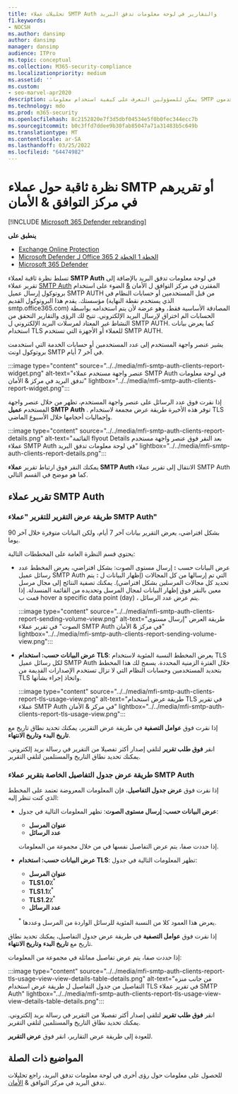 ```yaml
---
title: تحليلات عملاء SMTP Auth والتقارير في لوحة معلومات تدفق البريد
f1.keywords:
- NOCSH
ms.author: dansimp
author: dansimp
manager: dansimp
audience: ITPro
ms.topic: conceptual
ms.collection: M365-security-compliance
ms.localizationpriority: medium
ms.assetid: ''
ms.custom:
- seo-marvel-apr2020
description: يمكن للمسؤولين التعرف على كيفية استخدام معلومات SMTP الصادقة والتقارير في لوحة معلومات تدفق البريد في مركز التوافق ل الأمان & لمراقبة مرسلي البريد الإلكتروني في المؤسسة الذين يستخدمون SMTP المصادق عليه (SMTP AUTH) لإرسال رسائل البريد الإلكتروني.
ms.technology: mdo
ms.prod: m365-security
ms.openlocfilehash: 8c2152820e7f3d5dbf04534e5f0b0fec344ecc7b
ms.sourcegitcommit: b0c3ffd7ddee9b30fab85047a71a31483b5c649b
ms.translationtype: MT
ms.contentlocale: ar-SA
ms.lasthandoff: 03/25/2022
ms.locfileid: "64474982"
---
```

# <a name="smtp-auth-clients-insight-and-report-in-the-security--compliance-center"></a>نظرة ثاقبة حول عملاء SMTP أو تقريرهم في مركز التوافق & الأمان

[!INCLUDE [Microsoft 365 Defender rebranding](../includes/microsoft-defender-for-office.md)]

**ينطبق على**
- [Exchange Online Protection](exchange-online-protection-overview.md)
- [Microsoft Defender لـ Office 365 الخطة 1 الخطة 2](defender-for-office-365.md)
- [Microsoft 365 Defender](../defender/microsoft-365-defender.md)

تسلط نظرة ثاقبة لعملاء **SMTP Auth** في لوحة معلومات تدفق البريد بالإضافة إلى تقرير عملاء [SMTP Auth](#smtp-auth-clients-report) المقترن في مركز التوافق ل الأمان [&](https://protection.office.com) الضوء على استخدام بروتوكول إرسال عميل SMTP AUTH من قبل المستخدمين أو حسابات النظام في مؤسستك.[](mail-flow-insights-v2.md) يقدم هذا البروتوكول القديم (الذي يستخدم نقطة النهاية smtp.office365.com) المصادقة الأساسية فقط، وهو عرضة لأن يتم استخدامه بواسطة الحسابات الم اختراق لإرسال البريد الإلكتروني. تتيح لك الرؤى والتقارير التحقق من النشاط غير المعتاد لمرسلات البريد الإلكتروني ل SMTP AUTH. كما يعرض بيانات استخدام TLS للعملاء أو الأجهزة التي تستخدم SMTP AUTH.

يشير عنصر واجهة المستخدم إلى عدد المستخدمين أو حسابات الخدمة التي استخدمت بروتوكول اونث SMTP في آخر 7 أيام.

:::image type="content" source="../../media/mfi-smtp-auth-clients-report-widget.png" alt-text="عنصر واجهة مستخدم عملاء SMTP Auth في لوحة معلومات تدفق البريد في مركز & الأمان" lightbox="../../media/mfi-smtp-auth-clients-report-widget.png":::

إذا نقرت فوق عدد الرسائل على عنصر واجهة المستخدم، تظهر من خلال عنصر واجهة المستخدم **عميل SMTP Auth** . توفر هذه الأخيرة طريقة عرض مجمعة لاستخدام TLS وإجماليات أحجامها خلال الأسبوع الماضي.

:::image type="content" source="../../media/mfi-smtp-auth-clients-report-details.png" alt-text="القائمة flyout Details بعد النقر فوق عنصر واجهة مستخدم عملاء SMTP Auth في لوحة معلومات تدفق البريد" lightbox="../../media/mfi-smtp-auth-clients-report-details.png":::

يمكنك النقر فوق ارتباط تقرير **عملاء SMTP Auth** الانتقال إلى تقرير عملاء SMTP Auth كما هو موضح في القسم التالي.

## <a name="smtp-auth-clients-report"></a>تقرير عملاء SMTP Auth

### <a name="report-view-for-the-smtp-auth-clients-report"></a>طريقة عرض التقرير للتقرير "عملاء SMTP Auth"

بشكل افتراضي، يعرض التقرير بيانات آخر 7 أيام، ولكن البيانات متوفرة خلال آخر 90 يوما.

يحتوي قسم النظرة العامة على المخططات التالية:

- عرض البيانات حسب **:** إرسال مستوى الصوت: بشكل افتراضي، يعرض المخطط عدد رسائل عميل SMTP Auth التي تم إرسالها من كل المجالات (إظهار البيانات ل **:** يتم تحديد كل مجالات المرسلين بشكل افتراضي). يمكنك تصفية النتائج إلى مجال مرسل معين بالنقر فوق إظهار البيانات لمجال  المرسل وتحديده من القائمة المنسدلة. إذا قمت ب hover a specific data point (day) ، يتم عرض عدد الرسائل.

  :::image type="content" source="../../media/mfi-smtp-auth-clients-report-sending-volume-view.png" alt-text="طريقة العرض &quot;إرسال مستوى الصوت&quot; في تقرير عملاء SMTP Auth في مركز & الأمان" lightbox="../../media/mfi-smtp-auth-clients-report-sending-volume-view.png":::

- **عرض البيانات حسب: استخدام TLS**: يعرض المخطط النسبة المئوية لاستخدام TLS لكل رسائل عميل SMTP Auth خلال الفترة الزمنية المحددة. يسمح لك هذا المخطط بتحديد المستخدمين وحسابات النظام التي لا تزال تستخدم الإصدارات القديمة من TLS واتخاذ إجراء بشأنها.

  :::image type="content" source="../../media/mfi-smtp-auth-clients-report-tls-usage-view.png" alt-text="طريقة عرض استخدام TLS في تقرير عملاء SMTP Auth في مركز & الأمان" lightbox="../../media/mfi-smtp-auth-clients-report-tls-usage-view.png":::

إذا نقرت فوق **عوامل التصفية** في طريقة عرض التقرير، يمكنك تحديد نطاق تاريخ مع **تاريخ البدء** **وتاريخ الانتهاء**.

انقر **فوق طلب تقرير** لتلقي إصدار أكثر تفصيلا من التقرير في رسالة بريد إلكتروني. يمكنك تحديد نطاق التاريخ والمستلمين لتلقي التقرير.

### <a name="details-table-view-for-the-smtp-auth-clients-report"></a>طريقة عرض جدول التفاصيل الخاصة بتقرير عملاء SMTP Auth

إذا نقرت فوق **عرض جدول التفاصيل**، فإن المعلومات المعروضة تعتمد على المخطط الذي كنت تنظر إليه:

- **عرض البيانات حسب: إرسال مستوى الصوت**: تظهر المعلومات التالية في جدول:

  - **عنوان المرسل**
  - **عدد الرسائل**

  إذا حددت صفا، يتم عرض التفاصيل نفسها في من خلال مجموعة من المعلومات.

- **عرض البيانات حسب: استخدام TLS**: تظهر المعلومات التالية في جدول:

  - **عنوان المرسل**
  - **TLS1.0٪**<sup>\*</sup>
  - **TLS1.1٪**<sup>\*</sup>
  - **TLS1.2٪**<sup>\*</sup>
  - **عدد الرسائل**

  <sup>\*</sup> يعرض هذا العمود كلا من النسبة المئوية للرسائل الواردة من المرسل وعددها.

إذا نقرت فوق **عوامل التصفية** في طريقة عرض جدول التفاصيل، يمكنك تحديد نطاق تاريخ مع **تاريخ البدء** **وتاريخ الانتهاء**.

إذا حددت صفا، يتم عرض تفاصيل مماثلة في مجموعة من المعلومات:

:::image type="content" source="../../media/mfi-smtp-auth-clients-report-tls-usage-view-view-details-table-details.png" alt-text="من جانب منزه التفاصيل من جدول التفاصيل ل طريقة عرض استخدام TLS في تقرير عملاء SMTP Auth" lightbox="../../media/mfi-smtp-auth-clients-report-tls-usage-view-view-details-table-details.png":::

انقر **فوق طلب تقرير** لتلقي إصدار أكثر تفصيلا من التقرير في رسالة بريد إلكتروني. يمكنك تحديد نطاق التاريخ والمستلمين لتلقي التقرير.

للعودة إلى طريقة عرض التقارير، انقر فوق **عرض التقرير**.

## <a name="related-topics"></a>المواضيع ذات الصلة

للحصول على معلومات حول رؤى أخرى في لوحة معلومات تدفق البريد، راجع تحليلات تدفق البريد في مركز التوافق & [الأمان](mail-flow-insights-v2.md).
